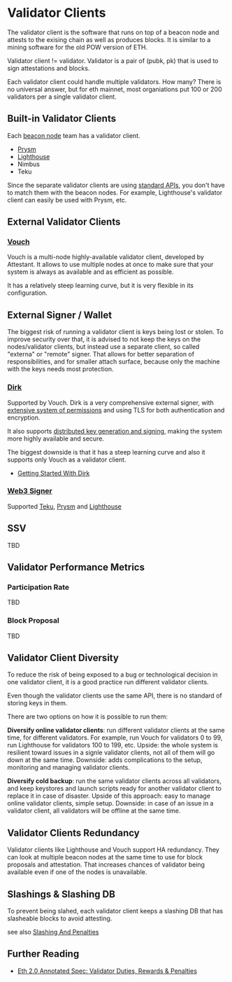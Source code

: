 # Validator Clients

The validator client is the software that runs on top of a beacon node and
attests to the exising chain as well as produces blocks. It is similar to
a mining software for the old POW version of ETH.

Validator client != validator. Validator is a pair of (pubk, pk) that is used
to sign attestations and blocks. 

Each validator client could handle multiple validators. 
How many? There is no universal answer, but for eth mainnet,
most organiations put 100 or 200 validators per a single validator
client.

## Built-in Validator Clients

Each [beacon node](nodes.md) team has a validator client.

* [Prysm](https://docs.prylabs.network/docs/how-prysm-works/prysm-validator-client)
* [Lighthouse](https://lighthouse-book.sigmaprime.io/mainnet-validator.html#docker-users)
* Nimbus
* Teku

Since the separate validator clients are using [standard APIs](https://ethereum.github.io/beacon-APIs/), you don't have to match them with the beacon nodes. For example, Lighthouse's
validator client can easily be used with Prysm, etc.

## External Validator Clients

### [Vouch](https://github.com/attestantio/vouch) 

Vouch is a multi-node highly-available validator client, developed by
Attestant. It allows to use multiple nodes at once to make sure that your
system is always as available and as efficient as possible.

It has a relatively steep learning curve, but it is very flexible in its
configuration.

## External Signer / Wallet

The biggest risk of running a validator client is keys being lost or stolen. To
improve security over that, it is advised to not keep the keys on the
nodes/validator clients, but instead use a separate client, so called "externa"
or "remote" signer. That allows for better separation of responsibilities, and
for smaller attach surface, because only the machine with the keys needs most
protection.

### [Dirk](https://github.com/attestantio/dirk)

Supported by Vouch. Dirk is a very comprehensive external signer, with
[extensive system of permissions](https://github.com/attestantio/dirk/blob/master/docs/permissions.md)
and using TLS for both authentication and encryption.

It also supports [distributed key generation and signing](https://github.com/attestantio/dirk/blob/master/docs/distributed_key_generation.md),  making the system more highly available and secure.

The biggest downside is that it has a steep learning curve and also it supports
only Vouch as a validator client.

* [Getting Started With
    Dirk](https://github.com/attestantio/dirk/blob/master/docs/getting_started.md)


### [Web3 Signer](https://docs.web3signer.consensys.net/en/latest/)

Supported [Teku](https://docs.teku.consensys.net/en/latest/HowTo/External-Signer/Use-External-Signer/), 
[Prysm](https://docs.prylabs.network/docs/wallet/web3signer) and
[Lighthouse](https://lighthouse-book.sigmaprime.io/validator-web3signer.html)

## SSV

TBD

## Validator Performance Metrics

### Participation Rate

TBD

### Block Proposal

TBD

## Validator Client Diversity

To reduce the risk of being exposed to a bug or technological decision 
in one validator client, it is a good practice run different validator clients.

Even though the validator clients use the same API, there is no standard of
storing keys in them.

There are two options on how it is possible to run them:

**Diversify online validator clients**: run different validator clients at the
same time, for different validators. For example, run Vouch for validators 0 to
99, run Lighthouse for validators 100 to 199, etc. Upside: the whole system is
resilient toward issues in a signle validator clients, not all of them will go
down at the same time. Downside: adds complications to the setup, monitoring
and managing validator clients.

**Diversify cold backup**: run the same validator clients across all
validators, and keep keystores and launch scripts ready for another validator
client to replace it in case of disaster. Upside of this approach: easy to
manage online validator clients, simple setup. Downside: in case of an issue in
a validator client, all validators will be offline at the same time.


## Validator Clients Redundancy

Validator clients like Lighthouse and Vouch support HA redundancy. They can
look at multiple beacon nodes at the same time to use for block proposals and
attestation. That increases chances of validator being available even if one of
the nodes is unavailable.

## Slashings & Slashing DB

To prevent being slahed, each validator client keeps a slashing DB that has
slasheable blocks to avoid attesting.

see also [Slashing And Penalties](slashings-and-penalties.md)


## Further Reading

* [Eth 2.0 Annotated Spec: Validator Duties, Rewards & Penalties](https://github.com/ethereum/annotated-spec/blob/master/altair/beacon-chain.md#aside-validator-duties-rewards-and-penalties)
